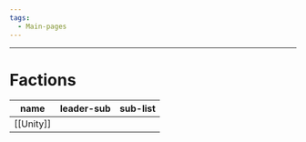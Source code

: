 ```yaml
---
tags:
  - Main-pages
---
```

---
# Factions

| name      | leader-sub | sub-list |
| --------- | ---------- | -------- |
| [[Unity]] |            |          |

